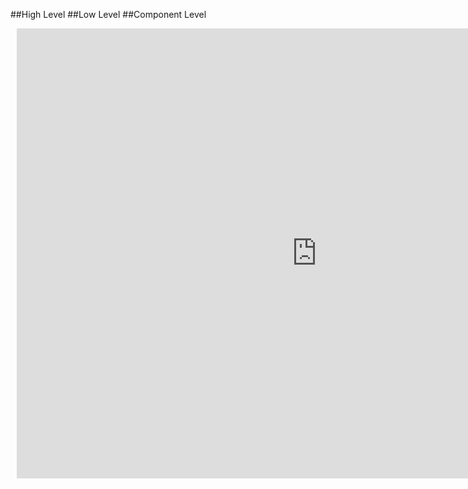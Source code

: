 ##High Level
##Low Level
##Component Level
<div style="width: 960px; height: 720px; margin: 10px; position: relative;"><iframe allowfullscreen frameborder="0" style="width:960px; height:720px" src="https://lucid.app/documents/embedded/fff5eb7d-d17a-4753-a700-876184f2a7d8" id="2iyL~A3BGfb3"></iframe></div>